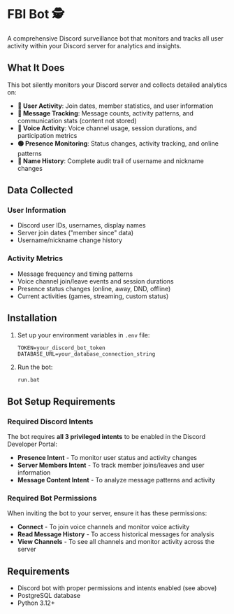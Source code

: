 # FBI Bot 🕵️

A comprehensive Discord surveillance bot that monitors and tracks all user activity within your Discord server for analytics and insights.

## What It Does

This bot silently monitors your Discord server and collects detailed analytics on:

- **👥 User Activity**: Join dates, member statistics, and user information
- **💬 Message Tracking**: Message counts, activity patterns, and communication stats (content not stored)
- **🎤 Voice Activity**: Voice channel usage, session durations, and participation metrics  
- **🟢 Presence Monitoring**: Status changes, activity tracking, and online patterns
- **📝 Name History**: Complete audit trail of username and nickname changes

## Data Collected

### User Information
- Discord user IDs, usernames, display names
- Server join dates ("member since" data)
- Username/nickname change history

### Activity Metrics  
- Message frequency and timing patterns
- Voice channel join/leave events and session durations
- Presence status changes (online, away, DND, offline)
- Current activities (games, streaming, custom status)

## Installation

1. Set up your environment variables in `.env` file:
   ```
   TOKEN=your_discord_bot_token
   DATABASE_URL=your_database_connection_string
   ```

2. Run the bot:
   ```bash
   run.bat
   ```

## Bot Setup Requirements

### Required Discord Intents
The bot requires **all 3 privileged intents** to be enabled in the Discord Developer Portal:
- **Presence Intent** - To monitor user status and activity changes
- **Server Members Intent** - To track member joins/leaves and user information  
- **Message Content Intent** - To analyze message patterns and activity

### Required Bot Permissions
When inviting the bot to your server, ensure it has these permissions:
- **Connect** - To join voice channels and monitor voice activity
- **Read Message History** - To access historical messages for analysis
- **View Channels** - To see all channels and monitor activity across the server

## Requirements

- Discord bot with proper permissions and intents enabled (see above)
- PostgreSQL database
- Python 3.12+
